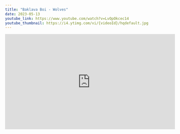 ```yaml
---
title: "Baklava Boi - Wolves"
date: 2023-05-13
youtube_link: https://www.youtube.com/watch?v=LvOpOkcec14
youtube_thumbnail: https://i4.ytimg.com/vi/{videoId}/hqdefault.jpg
---
```

<iframe width="560" height="315" src="https://www.youtube.com/embed/LvOpOkcec14" title="Baklava Boi - Wolves" frameborder="0" allow="accelerometer; autoplay; clipboard-write; encrypted-media; gyroscope; picture-in-picture; web-share" allowfullscreen></iframe>
